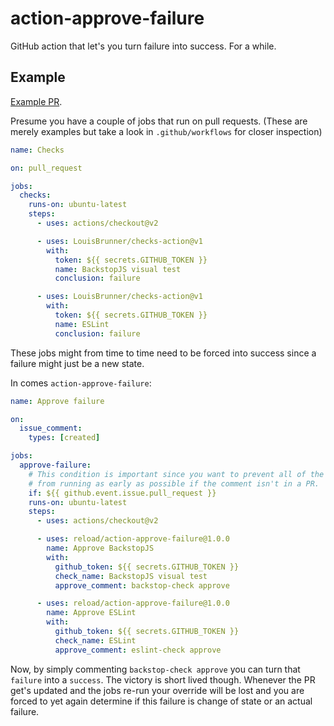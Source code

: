 # action-approve-failure

GitHub action that let's you turn failure into success. For a while.

## Example

[Example PR](https://github.com/reload/action-approve-failure/pull/1).

Presume you have a couple of jobs that run on pull requests.
(These are merely examples but take a look in `.github/workflows` for closer inspection)

```yaml
name: Checks

on: pull_request

jobs:
  checks:
    runs-on: ubuntu-latest
    steps:
      - uses: actions/checkout@v2

      - uses: LouisBrunner/checks-action@v1
        with:
          token: ${{ secrets.GITHUB_TOKEN }}
          name: BackstopJS visual test
          conclusion: failure

      - uses: LouisBrunner/checks-action@v1
        with:
          token: ${{ secrets.GITHUB_TOKEN }}
          name: ESLint
          conclusion: failure
```

These jobs might from time to time need to be forced into success since a failure
might just be a new state.

In comes `action-approve-failure`:

```yaml
name: Approve failure

on:
  issue_comment:
    types: [created]

jobs:
  approve-failure:
    # This condition is important since you want to prevent all of the steps
    # from running as early as possible if the comment isn't in a PR.
    if: ${{ github.event.issue.pull_request }}
    runs-on: ubuntu-latest
    steps:
      - uses: actions/checkout@v2

      - uses: reload/action-approve-failure@1.0.0
        name: Approve BackstopJS
        with:
          github_token: ${{ secrets.GITHUB_TOKEN }}
          check_name: BackstopJS visual test
          approve_comment: backstop-check approve

      - uses: reload/action-approve-failure@1.0.0
        name: Approve ESLint
        with:
          github_token: ${{ secrets.GITHUB_TOKEN }}
          check_name: ESLint
          approve_comment: eslint-check approve
```

Now, by simply commenting `backstop-check approve` you can turn that `failure`
into a `success`. The victory is short lived though. Whenever the PR get's
updated and the jobs re-run your override will be lost and you are forced to
yet again determine if this failure is change of state or an actual failure.
